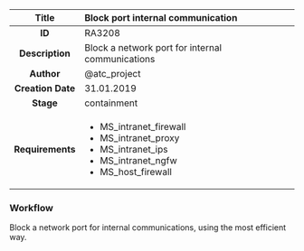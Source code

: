 | Title                       |  Block port internal communication         |
|:---------------------------:|:--------------------|
| **ID**                      | RA3208            |
| **Description**             | Block a network port for internal communications   |
| **Author**                  | @atc_project        |
| **Creation Date**           | 31.01.2019 |
| **Stage**                   | containment         |
| **Requirements** |<ul><li>MS_intranet_firewall</li><li>MS_intranet_proxy</li><li>MS_intranet_ips</li><li>MS_intranet_ngfw</li><li>MS_host_firewall</li></ul>|

### Workflow

Block a network port for internal communications, using the most efficient way.  
